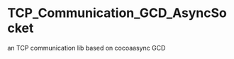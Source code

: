 TCP_Communication_GCD_AsyncSocket
=================================

an TCP communication lib based on cocoaasync GCD